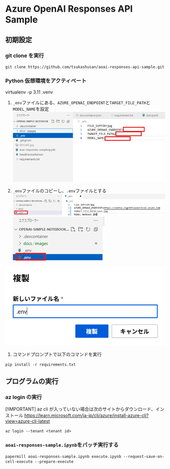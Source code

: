 # Azure OpenAI Responses API Sample

## 初期設定

### git clone を実行
```
git clone https://github.com/tsukashusan/aoai-responses-api-sample.git
```
### Python 仮想環境をアクティベート
virtualenv -p 3.11 .venv

1. `_env`ファイルにある、`AZURE_OPENAI_ENDPOINT`と`TARGET_FILE_PATH`と`MODEL_NAME`を設定</br>
![CREATE_ENV](./docs/images/create-env-file.png "サンプル")

1. `_env`ファイルのコピーし、`.env`ファイルとする</br>
![RENAME_ENV](./docs/images/copy-dot-env-file-1.png "サンプル")
![RENAME_ENV](./docs/images/copy-dot-env-file-2.png "サンプル")

![RENAME_ENV](./docs/images/dot-env.png "サンプル")

1. コマンドプロンプトで以下のコマンドを実行</br>
```posershell
pip install -r requirements.txt
```

## プログラムの実行

### az login の実行

 [!IMPORTANT]
 az cli が入っていない場合は次のサイトからダウンロード、インストール
https://learn.microsoft.com/ja-jp/cli/azure/install-azure-cli?view=azure-cli-latest

```
az login --tenant <tenant id>
```

### `aoai-responses-sample.ipynb`をバッチ実行する

```
papermill aoai-responses-sample.ipynb execute.ipynb --request-save-on-cell-execute --prepare-execute 
```